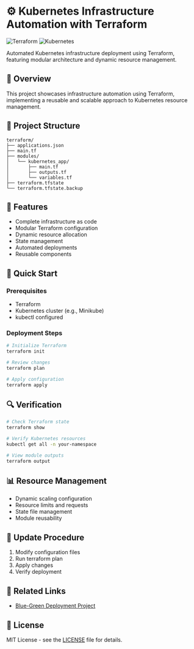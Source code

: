 # ⚙️ Kubernetes Infrastructure Automation with Terraform
![Terraform](https://img.shields.io/badge/terraform-%235835CC.svg?style=for-the-badge&logo=terraform&logoColor=white)
![Kubernetes](https://img.shields.io/badge/kubernetes-%23326ce5.svg?style=for-the-badge&logo=kubernetes&logoColor=white)

Automated Kubernetes infrastructure deployment using Terraform, featuring modular architecture and dynamic resource management.

## 🎯 Overview
This project showcases infrastructure automation using Terraform, implementing a reusable and scalable approach to Kubernetes resource management.

## 📂 Project Structure
```
terraform/
├── applications.json
├── main.tf
├── modules/
│   └── kubernetes_app/
│       ├── main.tf
│       ├── outputs.tf
│       └── variables.tf
├── terraform.tfstate
└── terraform.tfstate.backup
```

## 🌟 Features
- Complete infrastructure as code
- Modular Terraform configuration
- Dynamic resource allocation
- State management
- Automated deployments
- Reusable components

## 🚀 Quick Start

### Prerequisites
- Terraform
- Kubernetes cluster (e.g., Minikube)
- kubectl configured

### Deployment Steps
```bash
# Initialize Terraform
terraform init

# Review changes
terraform plan

# Apply configuration
terraform apply
```

## 🔍 Verification
```bash
# Check Terraform state
terraform show

# Verify Kubernetes resources
kubectl get all -n your-namespace

# View module outputs
terraform output
```

## 📊 Resource Management
- Dynamic scaling configuration
- Resource limits and requests
- State file management
- Module reusability

## 🔄 Update Procedure
1. Modify configuration files
2. Run terraform plan
3. Apply changes
4. Verify deployment

## 🔗 Related Links
- [Blue-Green Deployment Project](../kubernetes/README.md)

## 📝 License
MIT License - see the [LICENSE](../LICENSE) file for details.
